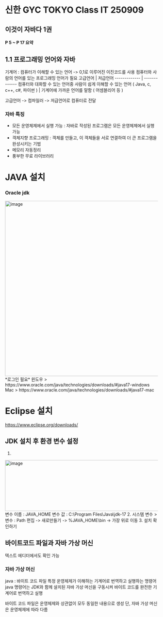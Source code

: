 # 신한 GYC TOKYO Class IT 250909 
## 이것이 자바다 1권 
#### P 5 ~ P 17 요약 

## 1.1 프로그래밍 언어와 자바 
기계어 : 컴퓨터가 이해할 수 있는 언어 -> 0,1로 이루어진 이진코드를 사용
컴퓨터와 사람의 언어를 있는 프로그래밍 언어가 필요 
고급언어  | 저급언어
------------- | -------------
컴퓨터와 대화할 수 있는 언어중 사람이 쉽게 이해할 수 있는 언어 ( Java, c, c++, c#, 파이썬 ) | 기계어에 가까운 언어를 말함 ( 어셈블리어 등 ) 

고급언어 -> 컴파일러 -> 저급언어로 컴퓨터로 전달 

### 자바 특징 
- 모든 운영체제에서 실행 가능 : 자바로 작성된 프로그램은 모든 운영체제에서 실행 가능
- 객체지향 프로그래밍 : 객체를 만들고, 이 객체들을 서로 연결하여 더 큰 프로그램을 완성시키는 기법
- 메모리 자동정리
- 풍부한 무료 라이브러리

# JAVA 설치
### Oracle jdk
<img width="1379" height="578" alt="image" src="https://github.com/user-attachments/assets/7b40ca0b-ebc3-452d-9ecc-656ba770a528" />
*로그인 필요*
윈도우 > https://www.oracle.com/java/technologies/downloads/#java17-windows
Mac > https://www.oracle.com/java/technologies/downloads/#java17-mac

# Eclipse 설치
https://www.eclipse.org/downloads/

## JDK 설치 후 환경 변수 설정
1. 
<img width="657" height="168" alt="image" src="https://github.com/user-attachments/assets/59758062-795b-4e37-ab34-e4549a52c010" />
변수 이름 : JAVA_HOME
변수 값 : C:\Program Files\Java\jdk-17
2. 
시스템 변수 > 변수 : Path 편집 -> 새로만들기 -> %JAVA_HOME\bin -> 가장 위로 이동
3. 설치 확인하기

## 바이트코드 파일과 자바 가상 머신
텍스트 에디터에서도 확인 가능 
### 자바 가상 머신 
java : 바이트 코드 파일 특정 운영체제가 이해하는 기계어로 번역하고 실행하는 명령어 
java 명령어는 JDK와 함께 설치된 자바 가상 머신을 구동시켜 바이트 코드를 완전한 기계어로 번역하고 실행

바이트 코드 파일은 운영체제와 상관없이 모두 동일한 내용으로 생성
단, 자바 가상 머신은 운영체제에 따라 다름 
 

